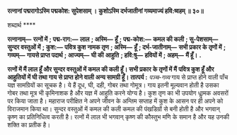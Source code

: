 **रत्नानां पद्मरागोऽस्मि पद्मकोश: सुपेशसाम् ।** **कुशोऽस्मि दर्भजातीनां गव्यमाज्यं हवि:ष्वहम् ॥ ३०॥** 

शब्दार्थ **** 

**रत्नानाम्—** **रत्नों में** **; पद्म-राग:—** **लाल** **; अस्मि—** **हूँ** **; पद्म-कोश:—** **कमल की कली** **; सु-पेशसाम्—** **सुन्दर वस्तुओं में** **; कुश:—** **पवित्र कुश नामक तृण** **; अस्मि—** **हूँ** **; दर्भ-जातीनाम्—** **सभी प्रकार के तृणों में** **; गव्यम्—** **गायसे प्राप्त पदार्थ** **; आज्यम्—** **घी की** **आहुति** **; हवि:षु—** **हवियों में** **; अहम्—** **मैं हूँ।** **.** 

**रत्नों में मैं लाल हूँ और सुन्दर वस्तुओं में कमल की कली हूँ। सभी प्रकार के तृणों में मैं** **पवित्र कुश हूँ और आहुतियों में घी तथा गाय से प्राप्त होने वाली अन्य सामग्री हूँ।** **तात्पर्य :** *पञ्च-गव्य* गाय से प्राप्त होने वाली पाँच यज्ञ सामग्रियों का सूचक है। ये हैं दूध, घी, दही, गोबर तथा गोमूत्र। गाय इतनी मूल्यवान होती है उसका गोबर तथा मूत्र भी कृमिनाशक है और यज्ञ में आहुति करने योग्य है। कुश तृण का भी उपयोग धाॢमक अवसरों पर किया जाता है। महाराज परीक्षित ने अपने जीवन के अन्तिम सप्ताह में कुश के आसन पर ही अपने को विराजमान किया था। सुन्दर वस्तुओं में कमल की कली कमल की पंखडिय़ों से बनी होती है और भगवान् कृष्ण का प्रतिनिधित्व करती है। रत्नों में लाल भी भगवान् कृष्ण की कौस्तुभ मणि के समान है और यह उनकी शक्ति का प्रतीक है।  